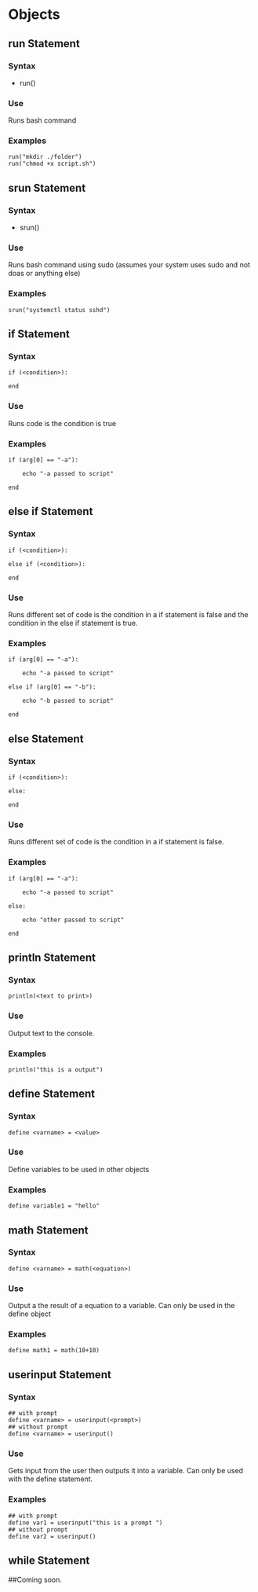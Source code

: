 # Objects

## run Statement

### Syntax

- run(<bash command>)

### Use

Runs bash command

### Examples

```
run("mkdir ./folder")
run("chmod +x script.sh")
```

## srun Statement

### Syntax

- srun(<bash command>)

### Use

Runs bash command using sudo (assumes your system uses sudo and not doas or anything else)

### Examples

```
srun("systemctl status sshd")
```

## if Statement

### Syntax

```
if (<condition>):

end
```

### Use

Runs code is the condition is true

### Examples

```
if (arg[0] == "-a"):

    echo "-a passed to script"

end
```

## else if Statement

### Syntax

```
if (<condition>):

else if (<condition>):

end
```

### Use

Runs different set of code is the condition in a if statement is false and the condition in the else if statement is true.

### Examples

```
if (arg[0] == "-a"):

    echo "-a passed to script"

else if (arg[0] == "-b"):

    echo "-b passed to script"

end
```

## else Statement

### Syntax

```
if (<condition>):

else:

end
```

### Use

Runs different set of code is the condition in a if statement is false.

### Examples

```
if (arg[0] == "-a"):

    echo "-a passed to script"

else:

    echo "other passed to script"

end
```

## println Statement

### Syntax

```
println(<text to print>)
```

### Use

Output text to the console.

### Examples

```
println("this is a output")
```

## define Statement

### Syntax

```
define <varname> = <value>
```

### Use

Define variables to be used in other objects

### Examples

```
define variable1 = "hello"
```

## math Statement

### Syntax

```
define <varname> = math(<equation>)
```

### Use

Output a the result of a equation to a variable. Can only be used in the define object

### Examples

```
define math1 = math(10+10)
```

## userinput Statement

### Syntax

```
## with prompt
define <varname> = userinput(<prompt>)
## without prompt
define <varname> = userinput()
```

### Use

Gets input from the user then outputs it into a variable. Can only be used with the define statement.

### Examples

```
## with prompt
define var1 = userinput("this is a prompt ")
## without prompt
define var2 = userinput()
```

## while Statement

##Coming soon.